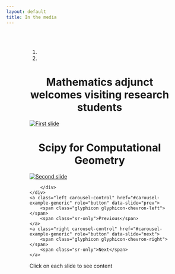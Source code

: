 ```yaml
---
layout: default
title: In the media
---
```


<br />
<br />

<div id="carousel-example-generic" class="carousel slide" data-ride="carousel" style="width:75%; margin-left:auto; margin-right:auto;">
	<ol class="carousel-indicators">
		<li data-target="#carousel-example-generic" data-slide-to="0" class="active"></li>
		<li data-target="#carousel-example-generic" data-slide-to="1"></li>
	</ol>
	<div class="carousel-inner" role="listbox">
		<div class="item active">
			<h1 style="text-align:center;"><span class="label label-primary">Mathematics adjunct welcomes visiting research students</span></h1>
			<a href="http://www.sc.edu/news/newsarticle.php?nid=6349#.VGApqIe4lE7"><img src="https://farm8.staticflickr.com/7461/15567959458_2271e50b1c_c_d.jpg" alt="First slide" style="margin-left:auto; margin-right:auto;"></a>
		</div>
		<div class="item">
			<h1 style="text-align:center;"><span class="label label-primary">Scipy for Computational Geometry</span></h1>
			<a href="https://www.packtpub.com/books/content/scipy-computational-geometry"><img src="https://farm6.staticflickr.com/5607/15567481359_837f6b3799_c_d.jpg" alt="Second slide" style="margin-left:auto; margin-right:auto;"></a>

		</div>
	</div>
	<a class="left carousel-control" href="#carousel-example-generic" role="button" data-slide="prev">
		<span class="glyphicon glyphicon-chevron-left"></span>
		<span class="sr-only">Previous</span>
	</a>
	<a class="right carousel-control" href="#carousel-example-generic" role="button" data-slide="next">
		<span class="glyphicon glyphicon-chevron-right"></span>
		<span class="sr-only">Next</span>
	</a>
</div>

<div class="alert alert-info" role="alert">
	Click on each slide to see content
</div>